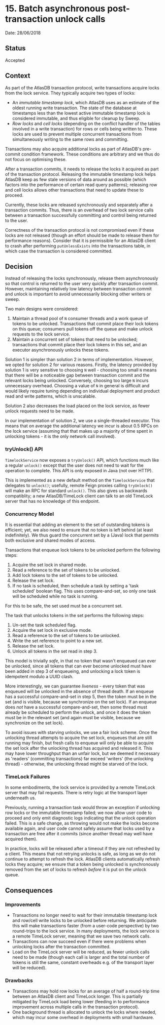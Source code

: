 # 15. Batch asynchronous post-transaction unlock calls

Date: 28/06/2018

## Status

Accepted

## Context

As part of the AtlasDB transaction protocol, write transactions acquire locks from the lock service. They typically
acquire two types of locks:

- An *immutable timestamp lock*, which AtlasDB uses as an estimate of the oldest running write transaction. The
  state of the database at timestamps less than the lowest active immutable timestamp lock is considered immutable, and
  thus eligible for cleanup by Sweep.
- *Row locks* and *cell locks* (depending on the conflict handler of the tables involved in a write transaction) for
  rows or cells being written to. These locks are used to prevent multiple concurrent transactions from simultaneously
  writing to the same rows and committing.

Transactions may also acquire additional locks as part of AtlasDB's pre-commit condition framework. These conditions
are arbitrary and we thus do not focus on optimising these.

After a transaction commits, it needs to release the locks it acquired as part of the transaction protocol. Releasing
the immutable timestamp lock helps AtlasDB keep as few stale versions of data around as possible (which factors into
the performance of certain read query patterns); releasing row and cell locks allows other transactions that need to
update these to proceed.

Currently, these locks are released synchronously and separately after a transaction commits. Thus, there is an
overhead of two lock service calls between a transaction successfully committing and control being returned to 
the user.

Correctness of the transaction protocol is not compromised even if these locks are not released (though an effort
should be made to release them for performance reasons). Consider that it is permissible for an AtlasDB client to
crash after performing `putUnlessExists` into the transactions table, in which case the transaction is considered
committed.

## Decision

Instead of releasing the locks synchronously, release them asynchronously so that control is returned to the user very
quickly after transaction commit. However, maintaining relatively low latency between transaction commit and unlock
is important to avoid unnecessarily blocking other writers or sweep.

Two main designs were considered:

1. Maintain a thread pool of `N` consumer threads and a work queue of tokens to be unlocked. Transactions that commit 
   place their lock tokens on this queue; consumers pull tokens off the queue and make unlock requests to the lock
   service.
2. Maintain a concurrent set of tokens that need to be unlocked; transactions that commit place their lock tokens
   in this set, and an executor asynchronously unlocks these tokens.

Solution 1 is simpler than solution 2 in terms of implementation. However, we opted for solution 2 for various reasons.
Firstly, the latency provided by solution 1 is very sensitive to choosing `N` well - choosing too small `N` means that
there will be a noticeable gap between transaction commit and the relevant locks being unlocked. Conversely, choosing 
too large `N` incurs unnecessary overhead. Choosing a value of `N` in general is difficult and would likely require
tuning depending on individual deployment and product read and write patterns, which is unscalable.

Solution 2 also decreases the load placed on the lock service, as fewer unlock requests need to be made.

In our implementation of solution 2, we use a single-threaded executor. This means that on average the additional
latency we incur is about 0.5 RPCs on the lock service (assuming that that makes up a majority of time spent in
unlocking tokens - it is the only network call involved).

### tryUnlock() API

`TimelockService` now exposes a `tryUnlock()` API, which functions much like a regular `unlock()` except that the user
does not need to wait for the operation to complete. This API is only exposed in Java (not over HTTP).

This is implemented as a new default method on the `TimelockService` that delegates to `unlock()`; usefully, remote
Feign proxies calling `tryUnlock()` will make an RPC for standard `unlock()`. This also gives us backwards
compatiblity; a new AtlasDB/TimeLock client can talk to an old TimeLock server that has no knowledge of this endpoint.

### Concurrency Model

It is essential that adding an element to the set of outstanding tokens is efficient; yet, we also need to ensure that 
no token is left behind (at least indefinitely). We thus guard the concurrent set by a (Java) lock that permits both 
exclusive and shared modes of access.

Transactions that enqueue lock tokens to be unlocked perform the following steps:

1. Acquire the set lock in shared mode.
2. Read a reference to the set of tokens to be unlocked.
3. Add lock tokens to the set of tokens to be unlocked.
4. Release the set lock.
5. If no task is scheduled, then schedule a task by setting a 'task scheduled' boolean flag. 
   This uses compare-and-set, so only one task will be scheduled while no task is running.

For this to be safe, the set used must be a concurrent set. 

The task that unlocks tokens in the set performs the following steps:

1. Un-set the task scheduled flag.
2. Acquire the set lock in exclusive mode.
3. Read a reference to the set of tokens to be unlocked.
4. Write the set reference to point to a new set. 
5. Release the set lock.
6. Unlock all tokens in the set read in step 3.

This model is trivially _safe_, in that no token that wasn't enqueued can ever be unlocked, since all tokens that can
ever become unlocked must have been added in step 3 of enqueueing, and unlocking a lock token is idempotent modulo
a UUID clash.

More interestingly, we can guarantee _liveness_ - every token that was enqueued will be unlocked in the absence of
thread death. If an enqueue has a successful compare-and-set in step 5, then the token must be in the set
(and is visible, because we synchronize on the set lock). If an enqueue does _not_ have a successful compare-and-set,
then some thread must already be scheduled to perform the unlock, and once it does the token must be in the relevant
set (and again must be visible, because we synchronize on the set lock).

To avoid issues with starving unlocks, we use a fair lock scheme. Once the unlocking thread attempts to acquire the set
lock, enqueues that are still running may finish, but fresh calls to enqueue will only be able to acquire the set lock
after the unlocking thread has acquired and released it. This may have lower throughput than an unfair lock,
but we deemed it necessary as 'readers' (committing transactions) far exceed 'writers' (the unlocking thread) -
otherwise, the unlocking thread might be starved of the lock.

### TimeLock Failures

In some embodiments, the lock service is provided by a remote TimeLock server that may fail requests. There is retry 
logic at the transport layer underneath us.

Previously, running a transaction task would throw an exception if unlocking row locks or the immutable timestamp
failed; we now allow user code to proceed and only emit diagnostic logs indicating that the unlock operation failed.
This is a safe change, as throwing would not make the locks become available again, and user code cannot safely
assume that locks used by a transaction are free after it commits (since another thread may well have acquired them). 

In practice, locks will be released after a timeout if they are not refreshed by a client. This means that not
retrying unlocks is safe, as long as we do not continue to attempt to refresh the lock. AtlasDB clients automatically
refresh locks they acquire; we ensure that a token being unlocked is synchronously removed from the set of locks
to refresh *before* it is put on the unlock queue.

## Consequences

### Improvements

- Transactions no longer need to wait for their immutable timestamp lock and row/cell write locks to be unlocked
  before returning. We anticipate this will make transactions faster (from a user-code perspective) by two
  round-trips to the lock service. In many deployments, the lock service is a remote TimeLock server, meaning that
  we save two network calls.
- Transactions can now succeed even if there were problems when unlocking locks after the transaction committed.
- Load on the TimeLock server will be reduced, as fewer unlock calls need to be made (though each call is larger and
  the total number of tokens is still the same, constant overheads e.g. of the transport layer will be reduced). 

### Drawbacks

- Transactions may hold row locks for an average of half a round-trip time between an AtlasDB client and TimeLock
  longer. This is partially mitigated by TimeLock load being lower (feeding in to performance improvement across
  multiple calls in the transaction protocol).
- One background thread is allocated to unlock the locks where needed, which may incur some overhead in deployments
  with small hardware.
